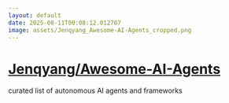 ```yaml
---
layout: default
date: 2025-08-11T00:08:12.012787
image: assets/Jenqyang_Awesome-AI-Agents_cropped.png
---
```


# [Jenqyang/Awesome-AI-Agents](https://github.com/Jenqyang/Awesome-AI-Agents)

curated list of autonomous AI agents and frameworks
